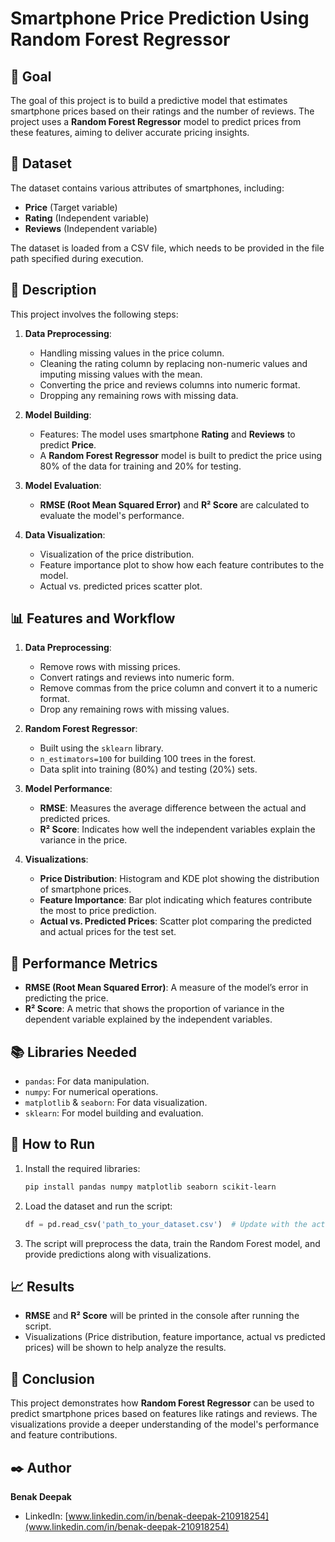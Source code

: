 # Smartphone Price Prediction Using Random Forest Regressor

## 🎯 Goal
The goal of this project is to build a predictive model that estimates smartphone prices based on their ratings and the number of reviews. The project uses a **Random Forest Regressor** model to predict prices from these features, aiming to deliver accurate pricing insights.

## 🧵 Dataset
The dataset contains various attributes of smartphones, including:
- **Price** (Target variable)
- **Rating** (Independent variable)
- **Reviews** (Independent variable)

The dataset is loaded from a CSV file, which needs to be provided in the file path specified during execution.

## 🧾 Description
This project involves the following steps:
1. **Data Preprocessing**:
   - Handling missing values in the price column.
   - Cleaning the rating column by replacing non-numeric values and imputing missing values with the mean.
   - Converting the price and reviews columns into numeric format.
   - Dropping any remaining rows with missing data.
   
2. **Model Building**:
   - Features: The model uses smartphone **Rating** and **Reviews** to predict **Price**.
   - A **Random Forest Regressor** model is built to predict the price using 80% of the data for training and 20% for testing.

3. **Model Evaluation**:
   - **RMSE (Root Mean Squared Error)** and **R² Score** are calculated to evaluate the model's performance.

4. **Data Visualization**:
   - Visualization of the price distribution.
   - Feature importance plot to show how each feature contributes to the model.
   - Actual vs. predicted prices scatter plot.

## 📊 Features and Workflow

1. **Data Preprocessing**:
   - Remove rows with missing prices.
   - Convert ratings and reviews into numeric form.
   - Remove commas from the price column and convert it to a numeric format.
   - Drop any remaining rows with missing values.

2. **Random Forest Regressor**:
   - Built using the `sklearn` library.
   - `n_estimators=100` for building 100 trees in the forest.
   - Data split into training (80%) and testing (20%) sets.

3. **Model Performance**:
   - **RMSE**: Measures the average difference between the actual and predicted prices.
   - **R² Score**: Indicates how well the independent variables explain the variance in the price.

4. **Visualizations**:
   - **Price Distribution**: Histogram and KDE plot showing the distribution of smartphone prices.
   - **Feature Importance**: Bar plot indicating which features contribute the most to price prediction.
   - **Actual vs. Predicted Prices**: Scatter plot comparing the predicted and actual prices for the test set.

## 🧮 Performance Metrics
- **RMSE (Root Mean Squared Error)**: A measure of the model’s error in predicting the price.
- **R² Score**: A metric that shows the proportion of variance in the dependent variable explained by the independent variables.

## 📚 Libraries Needed
- `pandas`: For data manipulation.
- `numpy`: For numerical operations.
- `matplotlib` & `seaborn`: For data visualization.
- `sklearn`: For model building and evaluation.

## 🔧 How to Run
1. Install the required libraries:
   ```bash
   pip install pandas numpy matplotlib seaborn scikit-learn
   ```
2. Load the dataset and run the script:
   ```python
   df = pd.read_csv('path_to_your_dataset.csv')  # Update with the actual path
   ```
3. The script will preprocess the data, train the Random Forest model, and provide predictions along with visualizations.

## 📈 Results
- **RMSE** and **R² Score** will be printed in the console after running the script.
- Visualizations (Price distribution, feature importance, actual vs predicted prices) will be shown to help analyze the results.

## 📢 Conclusion
This project demonstrates how **Random Forest Regressor** can be used to predict smartphone prices based on features like ratings and reviews. The visualizations provide a deeper understanding of the model's performance and feature contributions.

## ✒️ Author
**Benak Deepak**

- LinkedIn: [www.linkedin.com/in/benak-deepak-210918254](www.linkedin.com/in/benak-deepak-210918254)
```
